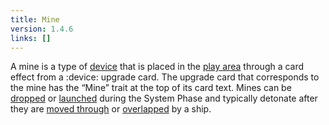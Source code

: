 ```yaml
---
title: Mine
version: 1.4.6
links: []
---
```


A mine is a type of [device](/rules/Device) that is placed in the [play area](/rules/Play_Area) through a card effect from a :device: upgrade card. The upgrade card that corresponds to the mine has the “Mine” trait at the top of its card text. Mines can be [dropped](/rules/Deploy) or [launched](/rules/Deploy) during the System Phase and typically detonate after they are [moved through](/rules/Move) or [overlapped](/rules/Overlap) by a ship.
